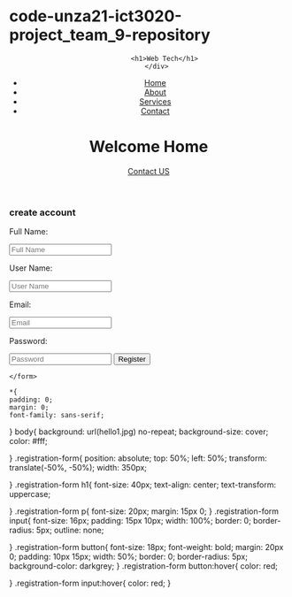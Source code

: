 # code-unza21-ict3020-project_team_9-repository<!DOCTYPE html>

<html lang="en">
<head>
    <meta charset="UTF-8">
    <title>How to Create responsive Homepage</title>
    <link href="https://fonts.googleapis.com/css2?family=Poppins:wght@400;600;700;900&display=swap" rel="stylesheet">
    <link rel="stylesheet" type="text/css" href="anie.css">   
</head>
<body>
    <header>
    <div class="wrapper">
        <div class="logo">
            
            <h1>Web Tech</h1>
        </div>
<ul class="nav-area">
<li><a href="#">Home</a></li>
<li><a href="#">About</a></li>
<li><a href="#">Services</a></li>
<li><a href="#">Contact</a></li>
</ul>
</div>
<div class="welcome-text">
        <h1>
Welcome <span>Home</span></h1>
<a href="#">Contact US</a>
    </div>
</header>

</body>
</html>




<!DOCTYPE html>
<html>
<head>
	<title>registration form</title>
	<link rel="stylesheet" type="text/css" href="stylee.css">
</head>
<body>
<div class="registration-form">
	<h3>create account</h3>
	<form action="#" method="post">
		<p>Full Name:</p>
		<input type="text" name="fullname" placeholder="Full Name" required="">
		<p>User Name:</p>
		<input type="text" name="username" placeholder="User Name" required="">
		<p>Email:</p>
		<input type="email" name="email" placeholder="Email" required="">
		<p>Password:</p>
		<input type="password" name="password" placeholder="Password" required="">
		<button type="submit">Register</button>
	
	</form>
</body>
</html>
    
    *{
	padding: 0;
	margin: 0;
	font-family: sans-serif;
}
body{
	background: url(hello1.jpg) no-repeat;
	background-size: cover;
	color: #fff; 

}
.registration-form{
	position: absolute;
	top: 50%;
	left: 50%; 
	transform: translate(-50%, -50%);
	width: 350px;

}
.registration-form h1{
	font-size: 40px;
	text-align: center;
	text-transform: uppercase;
   
}
.registration-form p{
	font-size: 20px;
	margin: 15px 0;
}
.registration-form input{
	font-size: 16px;
	padding: 15px 10px;
	width: 100%;
	border: 0;
	border-radius: 5px;
	outline: none;
	
}
.registration-form button{
	font-size: 18px;
	font-weight: bold;
	margin: 20px 0;
	padding: 10px 15px;
	width: 50%;
	border: 0;
	border-radius: 5px;
	background-color: darkgrey;
   }
   .registration-form button:hover{
   	color: red;
   	
   }
   .registration-form input:hover{
   	color: red;
   }
    
